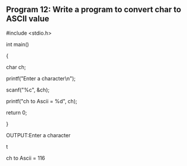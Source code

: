 ## Program 12: Write a program to convert char to ASCII value
#include <stdio.h>

int main()

{

char ch;

printf("Enter a character\n");

scanf("%c", &ch);

printf("ch to Ascii = %d", ch);

return 0;

}

OUTPUT:Enter a character

t

ch to Ascii = 116
